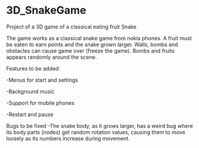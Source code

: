 # 3D_SnakeGame
Project of a 3D game of a classical eating fruit Snake

The game works as a classical snake game from nokia phones. A fruit must be eaten to earn points and the snake grown larger. Walls,
bombs and obstacles can cause game over (freeze the game). Bombs and fruits appears randomly around the scene. 

Features to be added:

-Menus for start and settings

-Background music

-Support for mobile phones

-Restart and pause 


Bugs to be fixed
-The snake body, as it grows larger, has a weird bug where its body parts (nodes) get random rotation values, causing them to 
move loosely as its numbers increase during movement.




